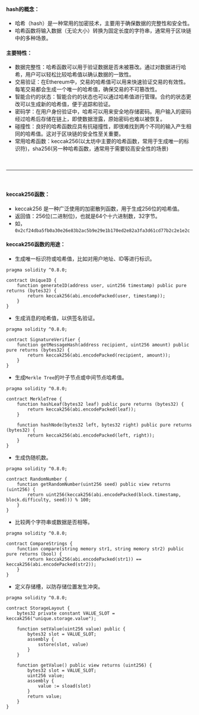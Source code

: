 
#### hash的概念：
- 哈希（hash）是一种常用的加密技术，主要用于确保数据的完整性和安全性。
- 哈希函数将输入数据（无论大小）转换为固定长度的字符串，通常用于区块链中的多种场景。

#### 主要特性：
- 数据完整性：哈希函数可以用于验证数据是否未被篡改。通过对数据进行哈希，用户可以轻松比较哈希值以确认数据的一致性。
- 交易验证：在Ethereum中，交易的哈希值可以用来快速验证交易的有效性。每笔交易都会生成一个唯一的哈希值，确保交易的不可篡改性。
- 智能合约的状态：智能合约的状态也可以通过哈希值进行管理。合约的状态更改可以生成新的哈希值，便于追踪和验证。    
- 密码学：在用户身份验证中，哈希可以用来安全地存储密码。用户输入的密码经过哈希后存储在链上，即使数据泄露，原始密码也难以被恢复。
- 碰撞性：良好的哈希函数应具有抗碰撞性，即很难找到两个不同的输入产生相同的哈希值。这对于区块链的安全性至关重要。
- 常用哈希函数：keccak256(以太坊中主要的哈希函数，常用于生成唯一的标识符)，sha256(另一种哈希函数，通常用于需要较高安全性的场景)

　

------------------------------------------------------------------------------------

　

#### keccak256函数：
- keccak256 是一种广泛使用的加密散列函数，用于生成256位的哈希值。
- 返回值：256位(二进制位)，也就是64个十六进制数，32字节。
- 如，```0x2cf24dba5fb0a30e26e83b2ac5b9e29e1b170ed2e82a3fa3d61cd77b2c2e1e2c```

#### keccak256函数的用途：
- 生成唯一标识符或哈希值，比如对用户地址、ID等进行标识。
```
pragma solidity ^0.8.0;

contract UniqueID {
    function generateID(address user, uint256 timestamp) public pure returns (bytes32) {
        return keccak256(abi.encodePacked(user, timestamp));        
    }
}
```
- 生成消息的哈希值，以供签名验证。
```
pragma solidity ^0.8.0;

contract SignatureVerifier {
    function getMessageHash(address recipient, uint256 amount) public pure returns (bytes32) {
        return keccak256(abi.encodePacked(recipient, amount));
    }
}
```
- 生成```Merkle Tree```的叶子节点或中间节点哈希值。
```
pragma solidity ^0.8.0;

contract MerkleTree {
    function hashLeaf(bytes32 leaf) public pure returns (bytes32) {
        return keccak256(abi.encodePacked(leaf));
    }
    
    function hashNode(bytes32 left, bytes32 right) public pure returns (bytes32) {
        return keccak256(abi.encodePacked(left, right));
    }
}
```
- 生成伪随机数。
```
pragma solidity ^0.8.0;

contract RandomNumber {
    function getRandomNumber(uint256 seed) public view returns (uint256) {
        return uint256(keccak256(abi.encodePacked(block.timestamp, block.difficulty, seed))) % 100;
    }
}
```
- 比较两个字符串或数据是否相等。
```
pragma solidity ^0.8.0;

contract CompareStrings {
    function compare(string memory str1, string memory str2) public pure returns (bool) {
        return keccak256(abi.encodePacked(str1)) == keccak256(abi.encodePacked(str2));
    }
}
```
- 定义存储槽，以防存储位置发生冲突。
```
pragma solidity ^0.8.0;

contract StorageLayout {
    bytes32 private constant VALUE_SLOT = keccak256("unique.storage.value");

    function setValue(uint256 value) public {
        bytes32 slot = VALUE_SLOT;
        assembly {
            sstore(slot, value)
        }
    }

    function getValue() public view returns (uint256) {
        bytes32 slot = VALUE_SLOT;
        uint256 value;
        assembly {
            value := sload(slot)
        }
        return value;
    }
}

```



